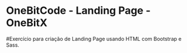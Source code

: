 # OneBitCode - Landing Page - OneBitX

#Exercício para criação de Landing Page usando HTML com Bootstrap e Sass.
